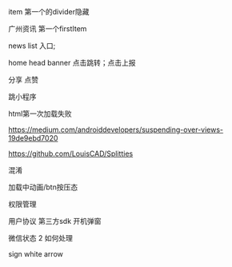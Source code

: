 item 第一个的divider隐藏

广州资讯 第一个firstItem

news list 入口;

 home head banner 点击跳转；点击上报

分享 点赞

跳小程序

html第一次加载失败





https://medium.com/androiddevelopers/suspending-over-views-19de9ebd7020

https://github.com/LouisCAD/Splitties

混淆

加载中动画/btn按压态

权限管理

用户协议 第三方sdk 开机弹窗

微信状态 2 如何处理

sign white arrow